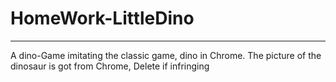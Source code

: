 # HomeWork-LittleDino

---

A dino-Game imitating the classic game, dino in Chrome. The picture of the dinosaur is got from Chrome, Delete if infringing
